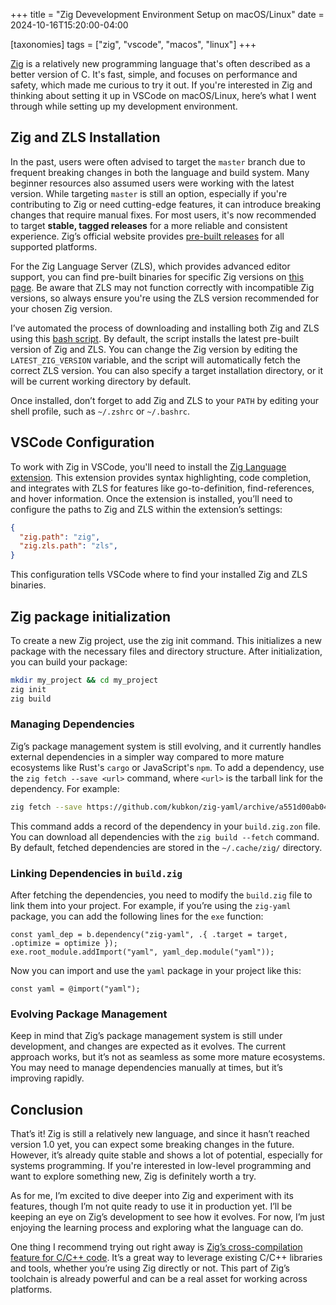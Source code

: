 +++
title = "Zig Devevelopment Environment Setup on macOS/Linux"
date = 2024-10-16T15:20:00-04:00

[taxonomies]
tags = ["zig", "vscode", "macos", "linux"]
+++

[Zig] is a relatively new programming language that's often described as a better version of C. It's fast, simple, and focuses on performance and safety, which made me curious to try it out. If you're interested in Zig and thinking about setting it up in VSCode on macOS/Linux, here’s what I went through while setting up my development environment.
<!--more-->

## Zig and ZLS Installation

In the past, users were often advised to target the `master` branch due to frequent breaking changes in both the language and build system. Many beginner resources also assumed users were working with the latest version. While targeting `master` is still an option, especially if you're contributing to Zig or need cutting-edge features, it can introduce breaking changes that require manual fixes.
For most users, it's now recommended to target **stable, tagged releases** for a more reliable and consistent experience. Zig’s official website provides [pre-built releases] for all supported platforms.

For the Zig Language Server (ZLS), which provides advanced editor support, you can find pre-built binaries for specific Zig versions on [this page]. Be aware that ZLS may not function correctly with incompatible Zig versions, so always ensure you're using the ZLS version recommended for your chosen Zig version.

I’ve automated the process of downloading and installing both Zig and ZLS using this [bash script]. By default, the script installs the latest pre-built version of Zig and ZLS. You can change the Zig version by editing the `LATEST_ZIG_VERSION` variable, and the script will automatically fetch the correct ZLS version. You can also specify a target installation directory, or it will be current working directory by default.

Once installed, don’t forget to add Zig and ZLS to your `PATH` by editing your shell profile, such as `~/.zshrc` or `~/.bashrc`.

## VSCode Configuration


To work with Zig in VSCode, you'll need to install the [Zig Language extension]. This extension provides syntax highlighting, code completion, and integrates with ZLS for features like go-to-definition, find-references, and hover information.
Once the extension is installed, you’ll need to configure the paths to Zig and ZLS within the extension’s settings:

```json
{
  "zig.path": "zig",
  "zig.zls.path": "zls",
}
```

This configuration tells VSCode where to find your installed Zig and ZLS binaries.

## Zig package initialization

To create a new Zig project, use the zig init command. This initializes a new package with the necessary files and directory structure. After initialization, you can build your package:

```bash
mkdir my_project && cd my_project
zig init
zig build
```

### Managing Dependencies

Zig’s package management system is still evolving, and it currently handles external dependencies in a simpler way compared to more mature ecosystems like Rust's `cargo` or JavaScript's `npm`. To add a dependency, use the `zig fetch --save <url>` command, where `<url>` is the tarball link for the dependency. For example:

```bash
zig fetch --save https://github.com/kubkon/zig-yaml/archive/a551d00ab041f4799420ab224cdc3efdf978092c.tar.gz
```

This command adds a record of the dependency in your `build.zig.zon` file. You can download all dependencies with the `zig build --fetch` command. By default, fetched dependencies are stored in the `~/.cache/zig/` directory.

### Linking Dependencies in `build.zig`

After fetching the dependencies, you need to modify the `build.zig` file to link them into your project. For example, if you’re using the `zig-yaml` package, you can add the following lines for the `exe` function:

```zig
const yaml_dep = b.dependency("zig-yaml", .{ .target = target, .optimize = optimize });
exe.root_module.addImport("yaml", yaml_dep.module("yaml"));
```

Now you can import and use the `yaml` package in your project like this:

```zig
const yaml = @import("yaml");
```

### Evolving Package Management

Keep in mind that Zig’s package management system is still under development, and changes are expected as it evolves. The current approach works, but it’s not as seamless as some more mature ecosystems. You may need to manage dependencies manually at times, but it’s improving rapidly.

## Conclusion

That’s it! Zig is still a relatively new language, and since it hasn’t reached version 1.0 yet, you can expect some breaking changes in the future. However, it’s already quite stable and shows a lot of potential, especially for systems programming. If you're interested in low-level programming and want to explore something new, Zig is definitely worth a try.

As for me, I’m excited to dive deeper into Zig and experiment with its features, though I’m not quite ready to use it in production yet. I’ll be keeping an eye on Zig’s development to see how it evolves. For now, I’m just enjoying the learning process and exploring what the language can do.

One thing I recommend trying out right away is [Zig’s cross-compilation feature for C/C++ code]. It’s a great way to leverage existing C/C++ libraries and tools, whether you’re using Zig directly or not. This part of Zig’s toolchain is already powerful and can be a real asset for working across platforms.

[Zig]: https://ziglang.org/
[pre-built releases]: https://ziglang.org/download/index.json
[this page]: https://zigtools.org/zls/install/
[bash script]: https://github.com/en9inerd/dotfiles-setup/blob/master/install-zig.sh
[Zig Language extension]: https://marketplace.visualstudio.com/items?itemName=ziglang.vscode-zig
[Zig’s cross-compilation feature for C/C++ code]: https://zig.news/kristoff/cross-compile-a-c-c-project-with-zig-3599
